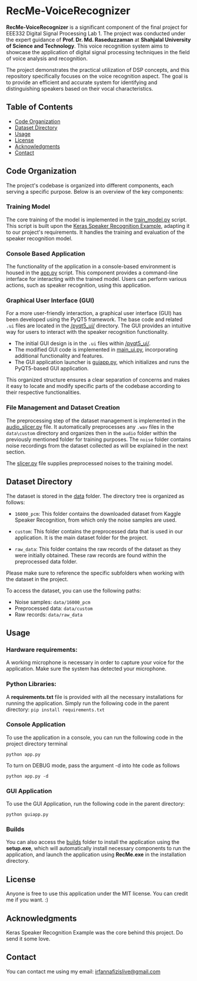 # RecMe-VoiceRecognizer

**RecMe-VoiceRecognizer** is a significant component of the final project for EEE332 Digital Signal Processing Lab 1. The project was conducted under the expert guidance of **Prof. Dr. Md. Raseduzzaman** at **Shahjalal University of Science and Technology**. This voice recognition system aims to showcase the application of digital signal processing techniques in the field of voice analysis and recognition.

The project demonstrates the practical utilization of DSP concepts, and this repository specifically focuses on the voice recognition aspect. The goal is to provide an efficient and accurate system for identifying and distinguishing speakers based on their vocal characteristics.

## Table of Contents

- [Code Organization](#code-organization)
- [Dataset Directory](#dataset-directory)
- [Usage](#usage)
- [License](#license)
- [Acknowledgments](#acknowledgments)
- [Contact](#contact)

## Code Organization

The project's codebase is organized into different components, each serving a specific purpose. Below is an overview of the key components:

### Training Model

The core training of the model is implemented in the [train_model.py](train_model.py) script. This script is built upon the [Keras Speaker Recognition Example](https://keras.io/examples/audio/speaker_recognition_using_cnn/#introduction), adapting it to our project's requirements. It handles the training and evaluation of the speaker recognition model.

### Console Based Application

The functionality of the application in a console-based environment is housed in the [app.py](app.py) script. This component provides a command-line interface for interacting with the trained model. Users can perform various actions, such as speaker recognition, using this application.

### Graphical User Interface (GUI)

For a more user-friendly interaction, a graphical user interface (GUI) has been developed using the PyQT5 framework. The base code and related `.ui` files are located in the [/pyqt5_ui/](/pyqt5_ui/) directory. The GUI provides an intuitive way for users to interact with the speaker recognition functionality.

- The initial GUI design is in the `.ui` files within [/pyqt5_ui/](/pyqt5_ui/).
- The modified GUI code is implemented in [main_ui.py](main_ui.py), incorporating additional functionality and features.
- The GUI application launcher is [guiapp.py](guiapp.py), which initializes and runs the PyQT5-based GUI application.

This organized structure ensures a clear separation of concerns and makes it easy to locate and modify specific parts of the codebase according to their respective functionalities.

### File Management and Dataset Creation

The preprocessing step of the dataset management is implemented in the [audio_slicer.py](audio_slicer.py) file. It automatically preprocesses any `.wav` files in the `data\custom` directory and organizes then in the `audio` folder within the previously mentioned folder for training purposes. The `noise` folder contains noise recordings from the dataset collected as will be explained in the next section.

The [slicer.py](slicer.py) file supplies preprocessed noises to the training model.

## Dataset Directory

The dataset is stored in the [data](/data) folder. The directory tree is organized as follows:

- `16000_pcm`: This folder contains the downloaded dataset from Kaggle Speaker Recognition, from which only the noise samples are used.

- `custom`: This folder contains the preprocessed data that is used in our application. It is the main dataset folder for the project.

- `raw_data`: This folder contains the raw records of the dataset as they were initially obtained. These raw records are found within the preprocessed data folder.

Please make sure to reference the specific subfolders when working with the dataset in the project.

To access the dataset, you can use the following paths:

- Noise samples: `data/16000_pcm`
- Preprocessed data: `data/custom`
- Raw records: `data/raw_data`

## Usage

### Hardware requirements: 
A working microphone is necessary in order to capture your voice for the application. Make sure the system has detected your microphone.

### Python Libraries: 
A **requirements.txt** file is provided with all the necessary installations for running the application.
Simply run the following code in the parent directory:
```pip install requirements.txt```

### Console Application
To use the application in a console, you can run the following code in the project directory terminal
```
python app.py
```
To turn on DEBUG mode, pass the argument -d into hte code as follows
```
python app.py -d
```

### GUI Application
To use the GUI Application, run the following code in the parent directory:
```
python guiapp.py
```

### Builds
You can also access the [builds](\builds) folder to install the application using the **setup.exe**, which will automatically install necessary components to run the application, and launch the application using **RecMe.exe** in the installation directory.

## License

Anyone is free to use this application under the MIT license. You can credit me if you want. :)

## Acknowledgments

Keras Speaker Recognition Example was the core behind this project. Do send it some love.

## Contact

You can contact me using my email: irfannafizislive@gmail.com
